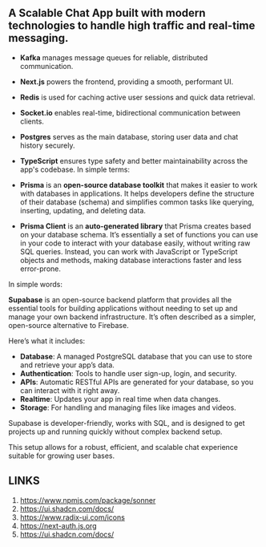 ## A **Scalable Chat App** built with modern technologies to handle high traffic and real-time messaging. 

- **Kafka** manages message queues for reliable, distributed communication.
- **Next.js** powers the frontend, providing a smooth, performant UI.
- **Redis** is used for caching active user sessions and quick data retrieval.
- **Socket.io** enables real-time, bidirectional communication between clients.
- **Postgres** serves as the main database, storing user data and chat history securely.
- **TypeScript** ensures type safety and better maintainability across the app's codebase.
In simple terms:

- **Prisma** is an **open-source database toolkit** that makes it easier to work with databases in applications. It helps developers define the structure of their database (schema) and simplifies common tasks like querying, inserting, updating, and deleting data.

- **Prisma Client** is an **auto-generated library** that Prisma creates based on your database schema. It’s essentially a set of functions you can use in your code to interact with your database easily, without writing raw SQL queries. Instead, you can work with JavaScript or TypeScript objects and methods, making database interactions faster and less error-prone.

In simple words:

**Supabase** is an open-source backend platform that provides all the essential tools for building applications without needing to set up and manage your own backend infrastructure. It’s often described as a simpler, open-source alternative to Firebase.

Here’s what it includes:
- **Database**: A managed PostgreSQL database that you can use to store and retrieve your app’s data.
- **Authentication**: Tools to handle user sign-up, login, and security.
- **APIs**: Automatic RESTful APIs are generated for your database, so you can interact with it right away.
- **Realtime**: Updates your app in real time when data changes.
- **Storage**: For handling and managing files like images and videos.

Supabase is developer-friendly, works with SQL, and is designed to get projects up and running quickly without complex backend setup.

This setup allows for a robust, efficient, and scalable chat experience suitable for growing user bases.



## LINKS 
1. https://www.npmjs.com/package/sonner
2. https://ui.shadcn.com/docs/
3. https://www.radix-ui.com/icons
4. https://next-auth.js.org
5. https://ui.shadcn.com/docs/